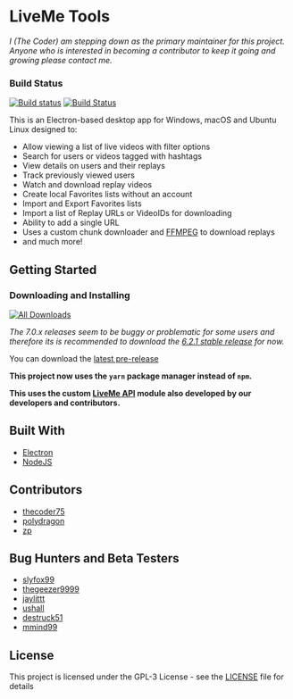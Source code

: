 # LiveMe Tools

*I (The Coder) am stepping down as the primary maintainer for this project.  Anyone who is interested in becoming a contributor to keep it going and growing please contact me.*

### Build Status
[![Build status](https://ci.appveyor.com/api/projects/status/al0lo5cr41ssqd74/branch/master?svg=true)](https://ci.appveyor.com/project/thecoder75/liveme-tools/branch/master)
[![Build Status](https://travis-ci.org/thecoder75/liveme-tools.svg?branch=master)](https://travis-ci.org/thecoder75/liveme-tools)

This is an Electron-based desktop app for Windows, macOS and Ubuntu Linux designed to:
- Allow viewing a list of live videos with filter options
- Search for users or videos tagged with hashtags
- View details on users and their replays
- Track previously viewed users
- Watch and download replay videos
- Create local Favorites lists without an account
- Import and Export Favorites lists
- Import a list of Replay URLs or VideoIDs for downloading
- Ability to add a single URL
- Uses a custom chunk downloader and [FFMPEG](ffmpeg.md) to download replays
- and much more!

## Getting Started

### Downloading and Installing

[![All Downloads](https://img.shields.io/github/downloads/thecoder75/liveme-tools/total.svg)](https://github.com/thecoder75/liveme-tools/releases)

*The 7.0.x releases seem to be buggy or problematic for some users and therefore its is recommended to download the [6.2.1 stable release](https://github.com/thecoder75/liveme-tools/releases/tag/6.2.1) for now.*

You can download the [latest pre-release](https://github.com/thecoder75/liveme-tools/releases/latest)

**This project now uses the `yarn` package manager instead of `npm`.**

**This uses the custom [LiveMe API](https://github.com/thecoder75/liveme-api) module also developed by our developers and contributors.**

## Built With
* [Electron](http://electron.atom.io)
* [NodeJS](http://nodejs.org)

## Contributors
* [thecoder75](https://github.com/thecoder75)
* [polydragon](https://github.com/polydragon)
* [zp](https://github.com/zp)

## Bug Hunters and Beta Testers
* [slyfox99](https://github.com/slyfox99)
* [thegeezer9999](https://github.com/thegeezer9999)
* [jaylittt](https://github.com/jaylittt)
* [ushall](https://github.com/ushall)
* [destruck51](https://github.com/destruck51)
* [mmind99](https://github.com/mmind99)

## License
This project is licensed under the GPL-3 License - see the [LICENSE](LICENSE)
file for details
